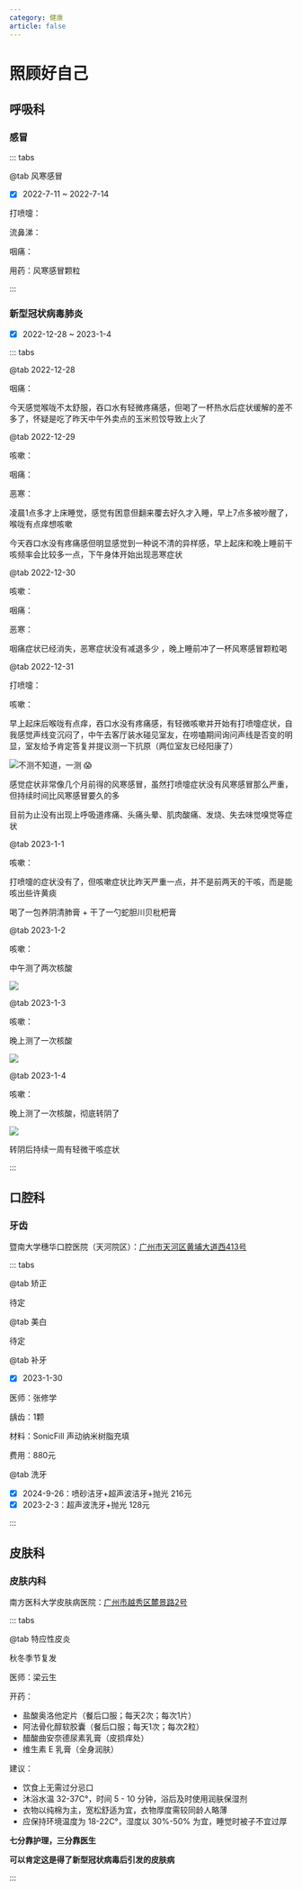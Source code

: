```yaml
---
category: 健康
article: false
---
```


# 照顾好自己

## 呼吸科

### 感冒

::: tabs

@tab 风寒感冒

- [x] 2022-7-11 ~ 2022-7-14

打喷嚏：<el-rate :model-value="5" disabled text-color="#ff9900" show-score />

流鼻涕：<el-rate :model-value="3" disabled text-color="#ff9900" show-score />

咽痛：<el-rate :model-value="0.5" disabled text-color="#ff9900" show-score />

用药：风寒感冒颗粒

:::

### 新型冠状病毒肺炎

- [x] 2022-12-28 ~ 2023-1-4

::: tabs

@tab 2022-12-28

咽痛：<el-rate :model-value="2" disabled text-color="#ff9900" show-score />

今天感觉喉咙不太舒服，吞口水有轻微疼痛感，但喝了一杯热水后症状缓解的差不多了，怀疑是吃了昨天中午外卖点的玉米煎饺导致上火了

@tab 2022-12-29

咳嗽：<el-rate :model-value="2.5" disabled text-color="#ff9900" show-score />

咽痛：<el-rate :model-value="2" disabled text-color="#ff9900" show-score />

恶寒：<el-rate :model-value="3" disabled text-color="#ff9900" show-score />

凌晨1点多才上床睡觉，感觉有困意但翻来覆去好久才入睡，早上7点多被吵醒了，喉咙有点痒想咳嗽

今天吞口水没有疼痛感但明显感觉到一种说不清的异样感，早上起床和晚上睡前干咳频率会比较多一点，下午身体开始出现恶寒症状

@tab 2022-12-30

咳嗽：<el-rate :model-value="2" disabled text-color="#ff9900" show-score />

咽痛：<el-rate :model-value="1" disabled text-color="#ff9900" show-score />

恶寒：<el-rate :model-value="3" disabled text-color="#ff9900" show-score />

咽痛症状已经消失，恶寒症状没有减退多少 ，晚上睡前冲了一杯风寒感冒颗粒喝

@tab 2022-12-31

打喷嚏：<el-rate :model-value="2" disabled text-color="#ff9900" show-score />

咳嗽：<el-rate :model-value="1" disabled text-color="#ff9900" show-score />

早上起床后喉咙有点痒，吞口水没有疼痛感，有轻微咳嗽并开始有打喷嚏症状，自我感觉声线变沉闷了，中午去客厅装水碰见室友，在唠嗑期间询问声线是否变的明显，室友给予肯定答复并提议测一下抗原（两位室友已经阳康了）

![不测不知道，一测 :scream:](https://img.sherry4869.com/blog/life/healthy/respiratory/1.jpg)

感觉症状非常像几个月前得的风寒感冒，虽然打喷嚏症状没有风寒感冒那么严重，但持续时间比风寒感冒要久的多

目前为止没有出现上呼吸道疼痛、头痛头晕、肌肉酸痛、发烧、失去味觉嗅觉等症状

@tab 2023-1-1

咳嗽：<el-rate :model-value="3" disabled text-color="#ff9900" show-score />

打喷嚏的症状没有了，但咳嗽症状比昨天严重一点，并不是前两天的干咳，而是能咳出些许黄痰

喝了一包养阴清肺膏 + 干了一勺蛇胆川贝枇杷膏

@tab 2023-1-2

咳嗽：<el-rate :model-value="2" disabled text-color="#ff9900" show-score />

中午测了两次核酸

![](https://img.sherry4869.com/blog/life/healthy/respiratory/2.jpg)

@tab 2023-1-3

咳嗽：<el-rate :model-value="2" disabled text-color="#ff9900" show-score />

晚上测了一次核酸

![](https://img.sherry4869.com/blog/life/healthy/respiratory/3.jpg)

@tab 2023-1-4

咳嗽：<el-rate :model-value="0.5" disabled text-color="#ff9900" show-score />

晚上测了一次核酸，彻底转阴了

![](https://img.sherry4869.com/blog/life/healthy/respiratory/4.jpg)

转阴后持续一周有轻微干咳症状

:::

## 口腔科

### 牙齿

暨南大学穗华口腔医院（天河院区）：<a href="https://ditu.amap.com/place/B0FFFWO27X" target="_blank">广州市天河区黄埔大道西413号</a>

::: tabs

@tab 矫正

待定

@tab 美白

待定

@tab 补牙

- [x] 2023-1-30

医师：张修学

龋齿：1颗

材料：SonicFill 声动纳米树脂充填

费用：880元

@tab 洗牙

- [x] 2024-9-26：喷砂洁牙+超声波洁牙+抛光 216元
- [x] 2023-2-3：超声波洗牙+抛光 128元

:::

## 皮肤科

### 皮肤内科

南方医科大学皮肤病医院：<a href="https://ditu.amap.com/place/B00141JPRS" target="_blank">广州市越秀区麓景路2号</a>

::: tabs

@tab 特应性皮炎

秋冬季节复发

医师：梁云生

开药：

- 盐酸奥洛他定片（餐后口服；每天2次；每次1片）
- 阿法骨化醇软胶囊（餐后口服；每天1次；每次2粒）
- 醋酸曲安奈德尿素乳膏（皮损痒处）
- 维生素 E 乳膏（全身润肤）

建议：

- 饮食上无需过分忌口
- 沐浴水温 32-37C°，时间 5 - 10 分钟，浴后及时使用润肤保湿剂
- 衣物以纯棉为主，宽松舒适为宜，衣物厚度需较同龄人略薄
- 应保持环境温度为 18-22C°，湿度以 30%-50% 为宜，睡觉时被子不宜过厚

**七分靠护理，三分靠医生**

**可以肯定这是得了新型冠状病毒后引发的皮肤病**

:::
